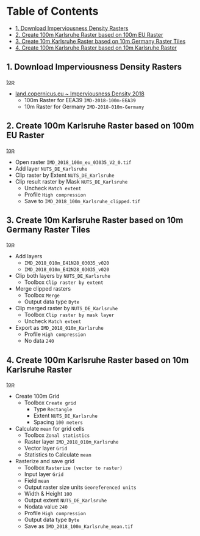 <h1 id="toc">Table of Contents</h1>

- [1. Download Imperviousness Density Rasters](#1-download-imperviousness-density-rasters)
- [2. Create 100m Karlsruhe Raster based on 100m EU Raster](#2-create-100m-karlsruhe-raster-based-on-100m-eu-raster)
- [3. Create 10m Karlsruhe Raster based on 10m Germany Raster Tiles](#3-create-10m-karlsruhe-raster-based-on-10m-germany-raster-tiles)
- [4. Create 100m Karlsruhe Raster based on 10m Karlsruhe Raster](#4-create-100m-karlsruhe-raster-based-on-10m-karlsruhe-raster)

## 1. Download Imperviousness Density Rasters

[top](#toc)

- [land.copernicus.eu ~ Imperviousness Density 2018](https://land.copernicus.eu/pan-european/high-resolution-layers/imperviousness/status-maps/imperviousness-density-2018?tab=download)
  - 100m Raster for EEA39 `IMD-2018-100m-EEA39`
  - 10m Raster for Germany `IMD-2018-010m-Germany`

## 2. Create 100m Karlsruhe Raster based on 100m EU Raster

[top](#toc)

- Open raster `IMD_2018_100m_eu_03035_V2_0.tif`
- Add layer `NUTS_DE_Karlsruhe`
- Clip raster by Extent `NUTS_DE_Karlsruhe`
- Clip result raster by Mask `NUTS_DE_Karlsruhe`
  - Uncheck `Match extent`
  - Profile `High compression`
  - Save to `IMD_2018_100m_Karlsruhe_clipped.tif`

## 3. Create 10m Karlsruhe Raster based on 10m Germany Raster Tiles

[top](#toc)

- Add layers
  - `IMD_2018_010m_E41N28_03035_v020`
  - `IMD_2018_010m_E42N28_03035_v020`
- Clip both layers by `NUTS_DE_Karlsruhe`
  - Toolbox `Clip raster by extent`
- Merge clipped rasters
  - Toolbox `Merge`
  - Output data type `Byte`
- Clip merged raster by `NUTS_DE_Karlsruhe`
  - Toolbox `Clip raster by mask layer`
  - Uncheck `Match extent`
- Export as `IMD_2018_010m_Karlsruhe`
  - Profile `High compression`
  - No data `240`

## 4. Create 100m Karlsruhe Raster based on 10m Karlsruhe Raster

[top](#toc)

- Create 100m Grid
  - Toolbox `Create grid`
    - Type `Rectangle`
    - Extent `NUTS_DE_Karlsruhe`
    - Spacing `100 meters`
- Calculate `mean` for grid cells
  - Toolbox `Zonal statistics`
  - Raster layer `IMD_2018_010m_Karlsruhe`
  - Vector layer `Grid`
  - Statistics to Calculate `mean`
- Rasterize and save grid
  - Toolbox `Rasterize (vector to raster)`
  - Input layer `Grid`
  - Field `mean`
  - Output raster size units `Georeferenced units`
  - Width & Height `100`
  - Output extent `NUTS_DE_Karlsruhe`
  - Nodata value `240`
  - Profile `High compression`
  - Output data type `Byte`
  - Save as `IMD_2018_100m_Karlsruhe_mean.tif`
